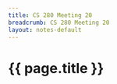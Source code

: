 ```yaml
---
title: CS 280 Meeting 20
breadcrumb: CS 280 Meeting 20
layout: notes-default
---
```

# {{ page.title }}
